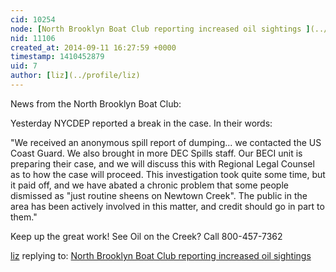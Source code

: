 ```yaml
---
cid: 10254
node: [North Brooklyn Boat Club reporting increased oil sightings ](../notes/liz/09-05-2014/north-brooklyn-boat-club-reporting-increased-oil-sightings)
nid: 11106
created_at: 2014-09-11 16:27:59 +0000
timestamp: 1410452879
uid: 7
author: [liz](../profile/liz)
---
```


News from the North Brooklyn Boat Club: 

Yesterday NYCDEP reported a break in the case. In their words:  

"We received an anonymous spill report of dumping... we contacted the US Coast Guard. We also brought in more DEC Spills staff. Our BECI unit is preparing their case, and we will discuss this with Regional Legal Counsel as to how the case will proceed. This investigation took quite some time, but it paid off, and we have abated a chronic problem that some people dismissed as "just routine sheens on Newtown Creek".  The public in the area has been actively involved in this matter, and credit should go in part to them."

Keep up the great work!
See Oil on the Creek? Call 800-457-7362

[liz](../profile/liz) replying to: [North Brooklyn Boat Club reporting increased oil sightings ](../notes/liz/09-05-2014/north-brooklyn-boat-club-reporting-increased-oil-sightings)

